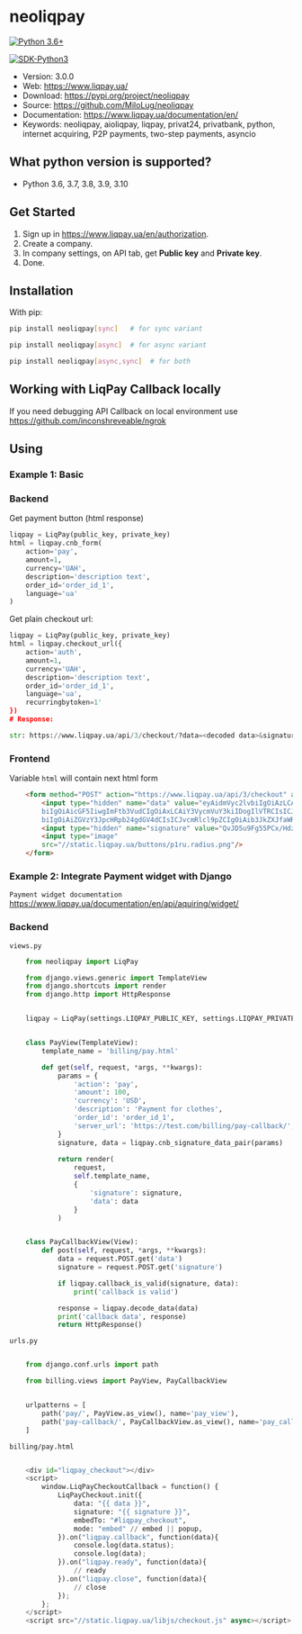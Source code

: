 # neoliqpay

[![Python 3.6+](https://img.shields.io/badge/python-3.6+-blue.svg)](https://www.python.org/downloads/release/python-360/)

[![SDK-Python3](https://www.liqpay.ua/logo_liqpay.svg?v=1651580791759)](https://www.liqpay.ua/)

* Version: 3.0.0
* Web: <https://www.liqpay.ua/>
* Download: <https://pypi.org/project/neoliqpay>
* Source: <https://github.com/MiloLug/neoliqpay>
* Documentation: <https://www.liqpay.ua/documentation/en/>
* Keywords: neoliqpay, aioliqpay, liqpay, privat24, privatbank, python, internet acquiring, P2P payments, two-step payments, asyncio

## What python version is supported?

* Python 3.6, 3.7, 3.8, 3.9, 3.10

## Get Started

1. Sign up in <https://www.liqpay.ua/en/authorization>.
2. Create a company.
3. In company settings, on API tab, get **Public key** and **Private key**.
4. Done.

## Installation

With pip:

```bash
pip install neoliqpay[sync]   # for sync variant

pip install neoliqpay[async]  # for async variant

pip install neoliqpay[async,sync]  # for both
```

## Working with LiqPay Callback locally

If you need debugging API Callback on local environment use <https://github.com/inconshreveable/ngrok>

## Using

### **Example 1: Basic**

### **Backend**

Get payment button (html response)

```python
liqpay = LiqPay(public_key, private_key)
html = liqpay.cnb_form(
    action='pay',
    amount=1,
    currency='UAH',
    description='description text',
    order_id='order_id_1',
    language='ua'
)
```

Get plain checkout url:

```python
liqpay = LiqPay(public_key, private_key)
html = liqpay.checkout_url({
    action='auth',
    amount=1,
    currency='UAH',
    description='description text',
    order_id='order_id_1',
    language='ua',
    recurringbytoken=1'
})
# Response:

str: https://www.liqpay.ua/api/3/checkout/?data=<decoded data>&signature=<decoded signature>

```

### **Frontend**

Variable ``html`` will contain next html form

```html
    <form method="POST" action="https://www.liqpay.ua/api/3/checkout" accept-charset="utf-8">
        <input type="hidden" name="data" value="eyAidmVyc2lvbiIgOiAzLCAicHVibGljX2tleSIgOiAieW91cl9wdWJsaWNfa2V5IiwgImFjdGlv
        biIgOiAicGF5IiwgImFtb3VudCIgOiAxLCAiY3VycmVuY3kiIDogIlVTRCIsICJkZXNjcmlwdGlv
        biIgOiAiZGVzY3JpcHRpb24gdGV4dCIsICJvcmRlcl9pZCIgOiAib3JkZXJfaWRfMSIgfQ=="/>
        <input type="hidden" name="signature" value="QvJD5u9Fg55PCx/Hdz6lzWtYwcI="/>
        <input type="image"
        src="//static.liqpay.ua/buttons/p1ru.radius.png"/>
    </form>
```

### **Example 2: Integrate Payment widget with Django**

`Payment widget documentation`
<https://www.liqpay.ua/documentation/en/api/aquiring/widget/>

### **Backend**

`views.py`

```python
    from neoliqpay import LiqPay

    from django.views.generic import TemplateView
    from django.shortcuts import render
    from django.http import HttpResponse


    liqpay = LiqPay(settings.LIQPAY_PUBLIC_KEY, settings.LIQPAY_PRIVATE_KEY)


    class PayView(TemplateView):
        template_name = 'billing/pay.html'

        def get(self, request, *args, **kwargs):
            params = {
                'action': 'pay',
                'amount': 100,
                'currency': 'USD',
                'description': 'Payment for clothes',
                'order_id': 'order_id_1',
                'server_url': 'https://test.com/billing/pay-callback/', # url to callback view
            }
            signature, data = liqpay.cnb_signature_data_pair(params)
            
            return render(
                request,
                self.template_name,
                {
                    'signature': signature,
                    'data': data
                }
            )


    class PayCallbackView(View):
        def post(self, request, *args, **kwargs):
            data = request.POST.get('data')
            signature = request.POST.get('signature')

            if liqpay.callback_is_valid(signature, data):
                print('callback is valid')

            response = liqpay.decode_data(data)
            print('callback data', response)
            return HttpResponse()
```

`urls.py`

```python

    from django.conf.urls import path

    from billing.views import PayView, PayCallbackView


    urlpatterns = [
        path('pay/', PayView.as_view(), name='pay_view'),
        path('pay-callback/', PayCallbackView.as_view(), name='pay_callback'),
    ]
```

`billing/pay.html`

```python

    <div id="liqpay_checkout"></div>
    <script>
        window.LiqPayCheckoutCallback = function() {
            LiqPayCheckout.init({
                data: "{{ data }}",
                signature: "{{ signature }}",
                embedTo: "#liqpay_checkout",
                mode: "embed" // embed || popup,
            }).on("liqpay.callback", function(data){
                console.log(data.status);
                console.log(data);
            }).on("liqpay.ready", function(data){
                // ready
            }).on("liqpay.close", function(data){
                // close
            });
        };
    </script>
    <script src="//static.liqpay.ua/libjs/checkout.js" async></script>
```
